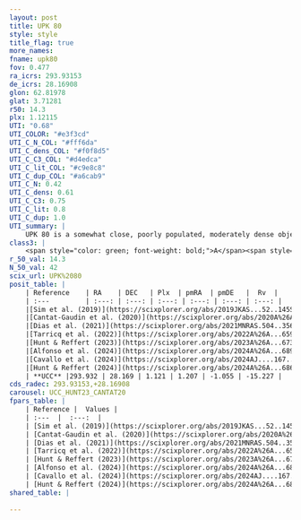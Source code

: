 ```yaml
---
layout: post
title: UPK 80
style: style
title_flag: true
more_names: 
fname: upk80
fov: 0.477
ra_icrs: 293.93153
de_icrs: 28.16908
glon: 62.81978
glat: 3.71281
r50: 14.3
plx: 1.12115
UTI: "0.68"
UTI_COLOR: "#e3f3cd"
UTI_C_N_COL: "#fff6da"
UTI_C_dens_COL: "#f0f8d5"
UTI_C_C3_COL: "#d4edca"
UTI_C_lit_COL: "#c9e8c8"
UTI_C_dup_COL: "#a6cab9"
UTI_C_N: 0.42
UTI_C_dens: 0.61
UTI_C_C3: 0.75
UTI_C_lit: 0.8
UTI_C_dup: 1.0
UTI_summary: |
    UPK 80 is a somewhat close, poorly populated, moderately dense object of high C3 quality. It is well-studied in the literature.
class3: |
    <span style="color: green; font-weight: bold;">A</span><span style="color: #FFC300; font-weight: bold;">B</span>
r_50_val: 14.3
N_50_val: 42
scix_url: UPK%2080
posit_table: |
    | Reference    | RA    | DEC   | Plx  | pmRA  | pmDE   |  Rv  |
    | :---         | :---: | :---: | :---: | :---: | :---: | :---: |
    |[Sim et al. (2019)](https://scixplorer.org/abs/2019JKAS...52..145S) | 293.834 | 28.131 | -- | 1.19 | -1.01 | -- |
    |[Cantat-Gaudin et al. (2020)](https://scixplorer.org/abs/2020A%26A...640A...1C) | 293.914 | 28.16 | 1.127 | 1.217 | -1.024 | -- |
    |[Dias et al. (2021)](https://scixplorer.org/abs/2021MNRAS.504..356D) | 293.865 | 28.264 | 1.115 | 1.229 | -1.015 | -44.645 |
    |[Tarricq et al. (2022)](https://scixplorer.org/abs/2022A%26A...659A..59T) | 293.914 | 28.16 | 1.141 | 1.222 | -1.054 | -- |
    |[Hunt & Reffert (2023)](https://scixplorer.org/abs/2023A%26A...673A.114H) | 293.843 | 28.128 | 1.087 | 1.254 | -0.948 | -18.033 |
    |[Alfonso et al. (2024)](https://scixplorer.org/abs/2024A%26A...689A..18A) | 293.995 | 28.266 | 1.077 | 1.206 | -1.054 | -- |
    |[Cavallo et al. (2024)](https://scixplorer.org/abs/2024AJ....167...12C) | 293.971 | 28.221 | 1.092 | -- | -- | -- |
    |[Hunt & Reffert (2024)](https://scixplorer.org/abs/2024A%26A...686A..42H) | 293.843 | 28.128 | 1.087 | 1.254 | -0.948 | -18.033 |
    | **UCC** |293.932 | 28.169 | 1.121 | 1.207 | -1.055 | -15.227 | 
cds_radec: 293.93153,+28.16908
carousel: UCC_HUNT23_CANTAT20
fpars_table: |
    | Reference |  Values |
    | :---  |  :---:  |
    | [Sim et al. (2019)](https://scixplorer.org/abs/2019JKAS...52..145S) | `d_pc=876, log(age)=7.9` |
    | [Cantat-Gaudin et al. (2020)](https://scixplorer.org/abs/2020A%26A...640A...1C) | `AVNN=0.44, DMNN=9.77, AgeNN=8.58` |
    | [Dias et al. (2021)](https://scixplorer.org/abs/2021MNRAS.504..356D) | `Av=0.478, Dist=876, logage=8.85, [Fe/H]=0.215` |
    | [Tarricq et al. (2022)](https://scixplorer.org/abs/2022A%26A...659A..59T) | `Dist=880, logAgeNN=8.59` |
    | [Hunt & Reffert (2023)](https://scixplorer.org/abs/2023A%26A...673A.114H) | `AV50=0.544, diffAV50=0.813, MOD50=9.727, logAge50=8.419` |
    | [Alfonso et al. (2024)](https://scixplorer.org/abs/2024A%26A...689A..18A) | `AV=0.43959, MOD=9.77017, logAge=8.75598, Z=0.21480` |
    | [Cavallo et al. (2024)](https://scixplorer.org/abs/2024AJ....167...12C) | `AV50=0.64, dMod50=9.59, logAge50=8.61, [Fe/H]50=0.21` |
    | [Hunt & Reffert (2024)](https://scixplorer.org/abs/2024A%26A...686A..42H) | `MassJ=61.6662` |
shared_table: |
    
---
```

